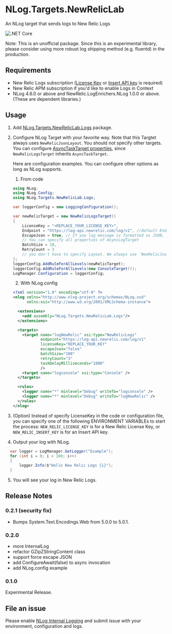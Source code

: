 # NLog.Targets.NewRelicLab
An NLog target that sends logs to New Relic Logs

![.NET Core](https://github.com/tanaka-takayoshi/NLog.Targets.NewRelicLab/workflows/.NET%20Core/badge.svg)

Note: This is an unofficial package. Since this is an experimental library, please consider using more robust log shipping method (e.g. fluentd) in the production.

## Requirements

- New Relic Logs subscription ([License Key](https://docs.newrelic.com/docs/accounts/install-new-relic/account-setup/license-key) or [Insert API key](https://docs.newrelic.com/docs/apis/get-started/intro-apis/types-new-relic-api-keys#event-insert-key) is required)
- New Relic APM subscription if you'd like to enable Logs in Context
- NLog 4.6.0 or above and NewRelic.LogEnrichers.NLog 1.0.0 or above. (These are dependent libraries.)

## Usage

1. Add [NLog.Targets.NewRelicLab.Logs](https://www.nuget.org/packages/NLog.Targets.NewRelicLab.Logs) package.

2. Configure NLog Target with your favorite way. Note that this Targtet always uses `NewRelicJsonLayout`. You should not specify other targets. You can configure [AsyncTaskTarget properties](https://github.com/NLog/NLog/wiki/How-to-write-a-custom-async-target#asynctasktarget-features), since `NewRelicLogsTarget` inherits `AsyncTaskTarget`.

   Here are configuration examples. You can configure other options as long as NLog supports.

   1. From code

    ```cs 
    using NLog;
    using NLog.Config;
    using NLog.Targets.NewRelicLab.Logs;
    ```
   
    ```cs
    var loggerConfig = new LoggingConfiguration();

    var newRelicTarget = new NewRelicLogsTarget()
    {
        LicenseKey = "<REPLACE_YOUR_LICENSE_KEY>",
        Endpoint = "https://log-api.newrelic.com/log/v1", //default Endpoint is US
        EscapeJson = true, // If you log message is formatted as JSON, you can forcely formate the JSON to plain formatted string.
        // You can specify all properties of AsyncLogTarget
        BatchSize = 10,
        RetryCount = 3
        // you don't have to specify Layout. We always use `NewRelicJsonLayout` whatever layout you specify.
    };
    loggerConfig.AddRuleForAllLevels(newRelicTarget);
    loggerConfig.AddRuleForAllLevels(new ConsoleTarget());
    LogManager.Configuration = loggerConfig;
    ```
   
    2. With NLog.config

    ```xml
    <?xml version="1.0" encoding="utf-8" ?>
    <nlog xmlns="http://www.nlog-project.org/schemas/NLog.xsd"
          xmlns:xsi="http://www.w3.org/2001/XMLSchema-instance">

      <extensions>
        <add assembly="NLog.Targets.NewRelicLab.Logs"/>
      </extensions>

      <targets>
        <target name="logNewRelic" xsi:type="NewRelicLogs" 
                endpoint="https://log-api.newrelic.com/log/v1"
                licenseKey="REPLACE_YOUR_KEY"
                escapeJson="false"
                batchSize="100"
                retryCount="3"
                taskDelayMilliseconds="1000"
                />
        <target name="logconsole" xsi:type="Console" />
      </targets>

      <rules>
        <logger name="*" minlevel="Debug" writeTo="logconsole" />
        <logger name="*" minlevel="Debug" writeTo="logNewRelic" />
      </rules>
    </nlog>
    ```
  
3. (Option) Instead of specify LicenseKey in the code or configuration file, you can specify one of the following ENVIRONMENT VARIABLEs to start the process: `NEW_RELIC_LICENSE_KEY` is for a New Relic License Key, or `NEW_RELIC_INSERT_KEY` is for an Insert API key.
  
4. Output your log with NLog.

  ```cs
    var logger = LogManager.GetLogger("Example");
    for (int i = 0; i < 100; i++)
    {
        logger.Info($"Hello New Relic Logs {i}");
    }
  ```
  
5. You will see your log in New Relic Logs.

## Release Notes

### 0.2.1 (security fix)

- Bumps System.Text.Encodings.Web from 5.0.0 to 5.0.1.

### 0.2.0

- more InternalLog
- refactor GZipZStringContent class
- support force escape JSON
- add ConfigureAwait(false) to async invocation
- add NLog.config example

### 0.1.0

Experimental Release.

## File an issue

Please enable [NLog Internal Logging](https://github.com/NLog/NLog/wiki/Internal-Logging) and submit issue with your environment, configuration and logs.
